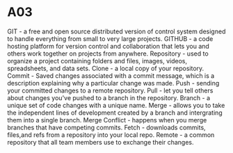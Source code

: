 # A03
GIT - a free and open source distributed version of control system designed to handle everything from small to very large projects.
GITHUB - a code hosting platform for version control and collaboration that lets you and others work together on projects from anywhere.
Repository - used to organize a project containing folders and files, images, videos, spreadsheets, and data sets.
Clone - a local copy of your repository.
Commit - Saved changes associated with a commit message, which is a description explaining why a particular change was made.
Push - sending your committed changes to a remote repository.
Pull - let you tell others about changes you've pushed to a branch in the repository.
Branch - a unique set of code changes with a unique name.
Merge - allows you to take the independent lines of development created by a branch and intergrating them into a single branch.
Merge Conflict - happens when you merge branches that have competing commits.
Fetch - downloads commits, files,and refs from a repository into your local repo.
Remote - a common repository that all team members use to exchange their changes.
